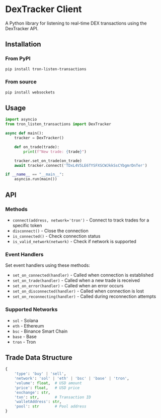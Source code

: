 # DexTracker Client

A Python library for listening to real-time DEX transactions using the DexTracker API.

## Installation

### From PyPI

```bash
pip install tron-listen-transactions
```

### From source

```bash
pip install websockets
```

## Usage

```python
import asyncio
from tron_listen_transactions import DexTracker

async def main():
    tracker = DexTracker()

    def on_trade(trade):
        print(f"New trade: {trade}")

    tracker.set_on_trade(on_trade)
    await tracker.connect('TDxL4V5LE6TYSFXSCWJkkSsCYbgmrDnTer')

if __name__ == "__main__":
    asyncio.run(main())
```

## API

### Methods

- `connect(address, network='tron')` - Connect to track trades for a specific token
- `disconnect()` - Close the connection
- `is_connected()` - Check connection status
- `is_valid_network(network)` - Check if network is supported

### Event Handlers

Set event handlers using these methods:
- `set_on_connected(handler)` - Called when connection is established
- `set_on_trade(handler)` - Called when a new trade is received
- `set_on_error(handler)` - Called when an error occurs
- `set_on_disconnected(handler)` - Called when connection is lost
- `set_on_reconnecting(handler)` - Called during reconnection attempts

### Supported Networks

- `sol` - Solana
- `eth` - Ethereum
- `bsc` - Binance Smart Chain
- `base` - Base
- `tron` - Tron

## Trade Data Structure

```python
{
    'type': 'buy' | 'sell',
    'network': 'sol' | 'eth' | 'bsc' | 'base' | 'tron',
    'volume': float,  # USD amount
    'price': float,   # USD price
    'exchange': str,
    'txn': str,       # Transaction ID
    'walletAddress': str,
    'pool': str       # Pool address
}
```
